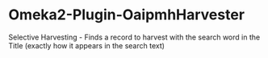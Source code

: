 Omeka2-Plugin-OaipmhHarvester
=============================

Selective Harvesting - Finds a record to harvest with the search word in the Title (exactly how it appears in the search text)
